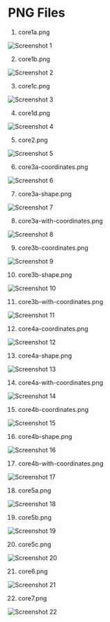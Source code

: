 # PNG Files

1. core1a.png

![Screenshot 1](screenshots/core1a.png)

2. core1b.png

![Screenshot 2](screenshots/core1b.png)

3. core1c.png

![Screenshot 3](screenshots/core1c.png)

4. core1d.png

![Screenshot 4](screenshots/core1d.png)

5. core2.png

![Screenshot 5](screenshots/core2.png)

6. core3a-coordinates.png

![Screenshot 6](screenshots/core3a-coordinates.png)

7. core3a-shape.png

![Screenshot 7](screenshots/core3a-shape.png)

8. core3a-with-coordinates.png

![Screenshot 8](screenshots/core3a-with-coordinates.png)

9. core3b-coordinates.png

![Screenshot 9](screenshots/core3b-coordinates.png)

10. core3b-shape.png

![Screenshot 10](screenshots/core3b-shape.png)

11. core3b-with-coordinates.png

![Screenshot 11](screenshots/core3b-with-coordinates.png)

12. core4a-coordinates.png

![Screenshot 12](screenshots/core4a-coordinates.png)

13. core4a-shape.png

![Screenshot 13](screenshots/core4a-shape.png)

14. core4a-with-coordinates.png

![Screenshot 14](screenshots/core4a-with-coordinates.png)

15. core4b-coordinates.png

![Screenshot 15](screenshots/core4b-coordinates.png)

16. core4b-shape.png

![Screenshot 16](screenshots/core4b-shape.png)

17. core4b-with-coordinates.png

![Screenshot 17](screenshots/core4b-with-coordinates.png)

18. core5a.png

![Screenshot 18](screenshots/core5a.png)

19. core5b.png

![Screenshot 19](screenshots/core5b.png)

20. core5c.png

![Screenshot 20](screenshots/core5c.png)

21. core6.png

![Screenshot 21](screenshots/core6.png)

22. core7.png

![Screenshot 22](screenshots/core7.png)

